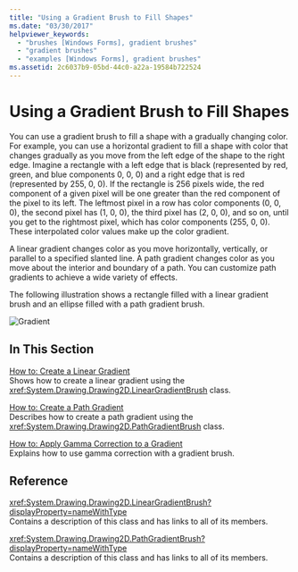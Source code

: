```yaml
---
title: "Using a Gradient Brush to Fill Shapes"
ms.date: "03/30/2017"
helpviewer_keywords: 
  - "brushes [Windows Forms], gradient brushes"
  - "gradient brushes"
  - "examples [Windows Forms], gradient brushes"
ms.assetid: 2c6037b9-05bd-44c0-a22a-19584b722524
---
```

# Using a Gradient Brush to Fill Shapes
You can use a gradient brush to fill a shape with a gradually changing color. For example, you can use a horizontal gradient to fill a shape with color that changes gradually as you move from the left edge of the shape to the right edge. Imagine a rectangle with a left edge that is black (represented by red, green, and blue components 0, 0, 0) and a right edge that is red (represented by 255, 0, 0). If the rectangle is 256 pixels wide, the red component of a given pixel will be one greater than the red component of the pixel to its left. The leftmost pixel in a row has color components (0, 0, 0), the second pixel has (1, 0, 0), the third pixel has (2, 0, 0), and so on, until you get to the rightmost pixel, which has color components (255, 0, 0). These interpolated color values make up the color gradient.  
  
 A linear gradient changes color as you move horizontally, vertically, or parallel to a specified slanted line. A path gradient changes color as you move about the interior and boundary of a path. You can customize path gradients to achieve a wide variety of effects.  
  
 The following illustration shows a rectangle filled with a linear gradient brush and an ellipse filled with a path gradient brush.  
  
 ![Gradient](../../../../docs/framework/winforms/advanced/media/gradient2.png "gradient2")  
  
## In This Section  
 [How to: Create a Linear Gradient](../../../../docs/framework/winforms/advanced/how-to-create-a-linear-gradient.md)  
 Shows how to create a linear gradient using the <xref:System.Drawing.Drawing2D.LinearGradientBrush> class.  
  
 [How to: Create a Path Gradient](../../../../docs/framework/winforms/advanced/how-to-create-a-path-gradient.md)  
 Describes how to create a path gradient using the <xref:System.Drawing.Drawing2D.PathGradientBrush> class.  
  
 [How to: Apply Gamma Correction to a Gradient](../../../../docs/framework/winforms/advanced/how-to-apply-gamma-correction-to-a-gradient.md)  
 Explains how to use gamma correction with a gradient brush.  
  
## Reference  
 <xref:System.Drawing.Drawing2D.LinearGradientBrush?displayProperty=nameWithType>  
 Contains a description of this class and has links to all of its members.  
  
 <xref:System.Drawing.Drawing2D.PathGradientBrush?displayProperty=nameWithType>  
 Contains a description of this class and has links to all of its members.
